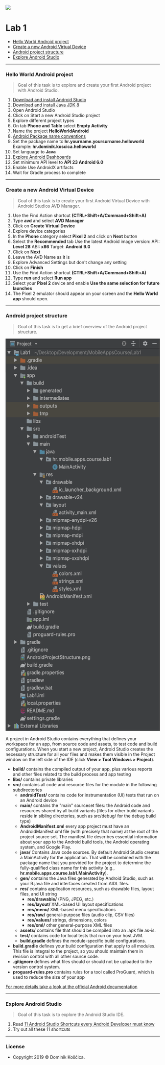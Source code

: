 ![](https://www.medicalcenter.virginia.edu/mobile-device-setup/colorsAndroidlogo.jpg/?s=50)
# Lab 1
- [Hello World Android project](#Hello-World-Android-project)
- [Create a new Android Virtual Device](#Create-a-new-Android-Virtual-Device)
- [Android project structure](#Android-project-structure)
- [Explore Android Studio](#Explore-Android-Studio)
---
### Hello World Android project
>Goal of this task is to explore and create your first Android project with Android Studio.
1. [Download and install Android Studio](https://developer.android.com/studio/)
2. [Download and install Java JDK 8](https://www.oracle.com/technetwork/java/javase/downloads/jdk8-downloads-2133151.html)
3. Open Android Studio
4. Click on Start a new Android Studio project
5. Explore different project types
6. On tab **Phone and Table** select **Empty Activity**
7. Name the project **HelloWorldAndroid**
8. [Android Package name conventions](https://stackoverflow.com/questions/6273892/android-package-name-convention)
9. Set the package name to **hr.yourname.yoursurname.helloworld** 
   Example: **hr.dominik.koscica.helloworld**
10. Set language to **Java**
11. [Explore Android Dashboards](https://developer.android.com/about/dashboards)
12. Set minimum API level to **API 23 Android 6.0**
13. Enable Use AndroidX artifacts
14. Wait for Gradle process to complete
---
### Create a new Android Virtual Device
>Goal of this task is to create your first Android Virtual Device with Android Studios AVD Manager.
1. Use the Find Action shortcut **(CTRL+Shift+A/Command+Shift+A)**
2. Type **avd** and select **AVD Manager**
3. Click on **Create Virtual Device**
4. Explore device categories
5. In the **Phone** category select **Pixel 2** and click on **Next** button
6. Select the **Recommended** tab Use the latest Android image version: 
   API: **Level 28**
   ABI: **x86**
   Target: **Android 9.0**
7. Click on **Next**
8. Leave the AVD Name as it is
9. Explore Advanced Settings but don't change any setting
10. Click on **Finish**
11. Use the Find Action shortcut **(CTRL+Shift+A/Command+Shift+A)**
12. Type **run** and select **Run app**
13. Select your **Pixel 2** device and enable **Use the same selection for future launches**
14. The Pixel 2 emulator should appear on your screen and the **Hello World app** should open.
---
### Android project structure
>Goal of this task is to get a brief overview of the Android project structure.

<img src="AndroidProjectStructure.png" width="606" height="1281">

A project in Android Studio contains everything that defines your workspace for an app, from source code and assets, to test code and build configurations. When you start a new project, Android Studio creates the necessary structure for all your files and makes them visible in the Project window on the left side of the IDE (click **View > Tool Windows > Project**).

* **build/** contains the compiled output of your app, plus various reports and other files related to the build process and app testing  
* **libs/** contains private libraries
* **src/** contains all code and resource files for the module in the following subdirectories
    * **androidTest/** contains code for instrumentation (UI) tests that run on an Android device
    * **main/** contains the "main" sourceset files: the Android code and resources shared by all build variants (files for other build variants reside in sibling directories, such as src/debug/ for the debug build type)
    * **AndroidManifest.xml** every app project must have an AndroidManifest.xml file (with precisely that name) at the root of the project source set. The manifest file describes essential information about your app to the Android build tools, the Android operating system, and Google Play.
    * **java/** Contains Java code sources. By default Android Studio creates a MainActivity for the application. That will be combined with the package name that you provided for the project to determine the fully-qualified class name for this activity (e.g., **hr.mobile.apps.course.lab1.MainActivity**).
    * **gen/** contains the Java files generated by Android Studio, such as your R.java file and interfaces created from AIDL files.
    * **res/** contains application resources, such as drawable files, layout files, and UI string
        * **res/drawable/** (PNG, JPEG, etc.)
        * **res/layout/** XML-based UI layout specifications
        * **res/menu/** XML-based menu specifications
        * **res/raw/** general-purpose files (audio clip, CSV files)
        * **res/values/** strings, dimensions, colors
        * **res/xml/** other general-purpose XML files
    * **assets/** contains file that should be compiled into an .apk file as-is.
    * **test/** contains code for local tests that run on your host JVM.
    * **build.gradle** defines the module-specific build configurations.
* **build.gradle** defines your build configuration that apply to all modules. This file is integral to the project, so you should maintain them in revision control with all other source code.
* **.gitignore** defines what files should or should not be uploaded to the version control system.
* **proguard-rules.pro** contains rules for a tool called ProGuard, which is used to reduce the size of your app  

[For more details take a look at the official Android documentation](https://developer.android.com/studio/projects)

---
### Explore Android Studio
>Goal of this task is to explore the Android Studio IDE.
1. Read [11 Android Studio Shortcuts every Android Developer must know](https://medium.com/mindorks/11-android-studio-shortcuts-every-android-developer-must-know-a153e736e611)
2. Try out all these 11 shortcuts

---
### License
* Copyright 2019 © Dominik Košćica.
